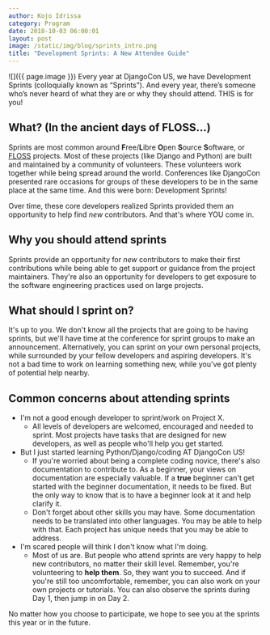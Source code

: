 ```yaml
---
author: Kojo Idrissa
category: Program
date: 2018-10-03 06:00:01
layout: post
image: /static/img/blog/sprints_intro.png
title: "Development Sprints: A New Attendee Guide"
---
```


![]({{ page.image }})
Every year at DjangoCon US, we have Development Sprints (colloquially known as “Sprints”). And every year, there’s someone who’s never heard of what they are or why they should attend. THIS is for you!

## What? (In the ancient days of FLOSS...)
Sprints are most common around **F**ree/**L**ibre **O**pen **S**ource **S**oftware, or [FLOSS](https://en.m.wikipedia.org/wiki/Alternative_terms_for_free_software) projects. Most of these projects (like Django and Python) are built and maintained by a community of volunteers. These volunteers work together while being spread around the world. Conferences like DjangoCon presented rare occasions for groups of these developers to be in the same place at the same time. And this were born: Development Sprints!

Over time, these core developers realized Sprints provided them an opportunity to help find *new* contributors. And that's where YOU come in.

## Why you should attend sprints
Sprints provide an opportunity for *new* contributors to make their first contributions while being able to get support or guidance from the project maintainers. They're also an opportunity for developers to get exposure to the software engineering practices used on large projects.

## What should I sprint on?
It's up to you. We don't know all the projects that are going to be having sprints, but we'll have time at the conference for sprint groups to make an announcement. Alternatively, you can sprint on your own personal projects, while surrounded by your fellow developers and aspiring developers. It's not a bad time to work on learning something new, while you've got plenty of potential help nearby.


## Common concerns about attending sprints
-  I'm not a good enough developer to sprint/work on Project X.
    +  All levels of developers are welcomed, encouraged and needed to sprint. Most projects have tasks that are designed for new developers, as well as people who'll help you get started.
-  But I just started learning Python/Django/coding AT DjangoCon US!
    +  If you're worried about being a complete coding novice, there's also documentation to contribute to. As a beginner, your views on documentation are especially valuable. If a **true** beginner can't get started with the beginner documentation, it needs to be fixed. But the only way to know that is to have a beginner look at it and help clarify it.
    +  Don't forget about other skills you may have. Some documentation needs to be translated into other languages. You may be able to help with that. Each project has unique needs that you may be able to address.
-  I'm scared people will think I don't know what I'm doing.
    +  Most of us are. But people who attend sprints are very happy to help new contributors, no matter their skill level. Remember, you're volunteering to **help them**. So, they want you to succeed. And if you're still too uncomfortable, remember, you can also work on your own projects or tutorials. You can also observe the sprints during Day 1, then jump in on Day 2.

No matter how you choose to participate, we hope to see you at the sprints this year or in the future.
